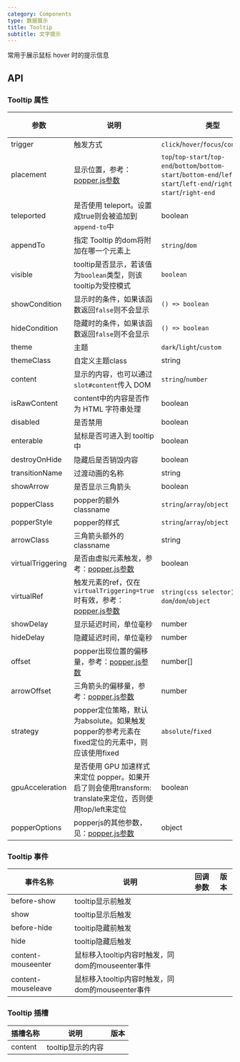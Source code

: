 ```yaml
---
category: Components
type: 数据展示
title: Tooltip
subtitle: 文字提示
---
```


常用于展示鼠标 hover 时的提示信息

## API

### Tooltip 属性

| 参数                | 说明                                                                                                       | 类型                                                                                                                                | 默认值      | 版本  |
|-------------------|----------------------------------------------------------------------------------------------------------|-----------------------------------------------------------------------------------------------------------------------------------|----------|-----|
| trigger           | 触发方式                                                                                                     | `click`/`hover`/`focus`/`contextmenu`                                                                                             | hover    |  |
| placement         | 显示位置，参考：[popper.js参数](https://popper.js.org/docs/v2/)                                                    | `top`/`top-start`/`top-end`/`bottom`/`bottom-start`/`bottom-end`/`left`/`left-start`/`left-end`/`right`/`right-start`/`right-end` | bottom   |  |
| teleported        | 是否使用 teleport。设置成true则会被追加到`append-to`中                                                                  | boolean                                                                                                                           | true     |  |
| appendTo          | 指定 Tooltip 的dom将附加在哪一个元素上                                                                                | `string`/`dom`                                                                                                                    | body     |  |
| visible           | tooltip是否显示，若该值为`boolean`类型，则该tooltip为受控模式                                                               | `boolean`                                                                                                                         | false    |
| showCondition     | 显示时的条件，如果该函数返回`false`则不会显示                                                                               | `() => boolean`                                                                                                                     |          |
| hideCondition     | 隐藏时的条件，如果该函数返回`false`则不会显示                                                                               | `() => boolean`                                                                                                                     |          |
| theme             | 主题                                                                                                       | `dark`/`light`/`custom`                                                                                                           | dark     |
| themeClass        | 自定义主题class                                                                                               | string                                                                                                                            |          |
| content           | 显示的内容，也可以通过`slot#content`传入 DOM                                                                          | `string`/`number`                                                                                                                 |          |
| isRawContent      | content中的内容是否作为 HTML 字符串处理                                                                               | boolean                                                                                                                           | false    |
| disabled          | 是否禁用                                                                                                     | boolean                                                                                                                           | false    |
| enterable         | 鼠标是否可进入到 tooltip 中                                                                                       | boolean                                                                                                                           | true     |     |
| destroyOnHide     | 隐藏后是否销毁内容                                                                                                | boolean                                                                                                                           | false    |     |
| transitionName    | 过渡动画的名称                                                                                                  | string                                                                                                                            | fade     |     |
| showArrow         | 是否显示三角箭头                                                                                                 | boolean                                                                                                                           | true     |     |
| popperClass       | popper的额外classname                                                                                       | `string`/`array`/`object`                                                                                                         |          |     |
| popperStyle       | popper的样式                                                                                                | `string`/`array`/`object`                                                                                                         |          |     |
| arrowClass        | 三角箭头额外的classname                                                                                         | string                                                                                                                            |          |     |
| virtualTriggering | 是否由虚拟元素触发，参考：[popper.js参数](https://popper.js.org/docs/v2/virtual-elements/)                              | boolean                                                                                                                           | false    |     |
| virtualRef        | 触发元素的ref，仅在`virtualTriggering=true`时有效，参考：[popper.js参数](https://popper.js.org/docs/v2/virtual-elements/) | `string(css selector)`/`() => dom`/`dom`/`object`                                                                                 |          |     |
| showDelay         | 显示延迟时间，单位毫秒                                                                                              | number                                                                                                                            | 100      |     |
| hideDelay         | 隐藏延迟时间，单位毫秒                                                                                              | number                                                                                                                            | 100      |     |
| offset            | popper出现位置的偏移量，参考：[popper.js参数](https://popper.js.org/docs/v2/modifiers/offset/)                         | number[]                                                                                                                          | [0, 8]   |     |
| arrowOffset       | 三角箭头的偏移量，参考：[popper.js参数](https://popper.js.org/docs/v2/modifiers/arrow/)                                | number                                                                                                                            | 5        |     |
| strategy          | popper定位策略，默认为absolute。如果触发popper的参考元素在fixed定位的元素中，则应该使用fixed                                            | `absolute`/`fixed`                                                                                                                | absolute |     |
| gpuAcceleration   | 是否使用 GPU 加速样式来定位 popper。如果开启了则会使用transform: translate来定位，否则使用top/left来定位                                 | boolean                                                                                                                           | true     |     |
| popperOptions     | popperjs的其他参数，见：[popper.js参数](https://popper.js.org/docs/v2/)                                            | object                                                                                                                            | {}       |     |


### Tooltip 事件

| 事件名称               | 说明                                 | 回调参数 | 版本  |
|--------------------|------------------------------------|------|-----|
| before-show        | tooltip显示前触发                       |      |     |
| show               | tooltip显示后触发                       |      |     |
| before-hide        | tooltip隐藏前触发                       |      |     |
| hide               | tooltip隐藏后触发                       |      |     |
| content-mouseenter | 鼠标移入tooltip内容时触发，同dom的mouseenter事件 |      |     |
| content-mouseleave | 鼠标移入tooltip内容时触发，同dom的mouseenter事件 |      |     |

### Tooltip 插槽

| 插槽名称    | 说明      | 版本  |
|---------|---------|-----|
| content  | tooltip显示的内容 |     |

